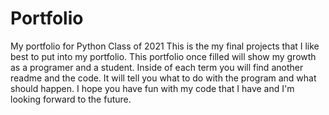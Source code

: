 # Portfolio
My portfolio for Python Class of 2021
This is the my final projects that I like best to put into my portfolio. 
This portfolio once filled will show my growth as a programer and a student. 
Inside of each term you will find another readme and the code. 
It will tell you what to do with the program and what should happen.
I hope you have fun with my code that I have and I'm looking forward to the future.
